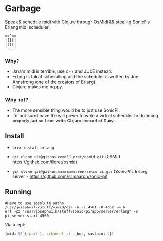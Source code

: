 # Garbage

Speak & schedule midi with Clojure through OsMidi && stealing SonicPis Erlang midi scheduler.

```
==^==
|[[[|
|[[[|
'---'
```

### Why?

* Java's midi is terrible, use c++ and JUCE instead.
* Erlang is fab at schedulling and the scheduler is written by Joe Armstrong (one of the creators of Erlang).
* Clojure makes me happy.

### Why not?

* The more sensible thing would be to just use SonicPi. 
* I'm not sure I have the will power to write a virtual scheduler to do timing properly just so I can write Clojure instead of Ruby.

## Install

* `brew install erlang`

* `git clone git@github.com:llloret/osmid.git` (OSMid https://github.com/llloret/osmid)

* `git clone git@github.com:samaaron/sonic-pi.git` (SonicPi's Erlang server - https://github.com/samaaron/sonic-pi)

## Running

```shell
#Have to use absolute paths
/usr/josephwilk/stuff/osmid/o2m -b -i 4561 -O 4562 -m 6
erl -pz "/usr/josephwilk/stuff/sonic-pi/app/server/erlang" -s pi_server start 4560
```
Via a repl:

```clojure
(midi 52 {:port 1, :channel :iac_bus, sustain: 2})
```
